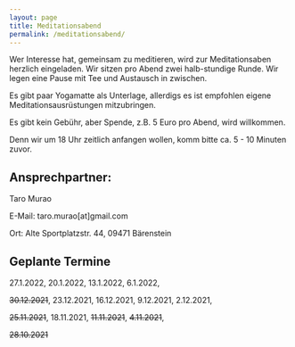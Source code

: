 ```yaml
---
layout: page
title: Meditationsabend
permalink: /meditationsabend/
---
```


Wer Interesse hat, gemeinsam zu meditieren, wird zur Meditationsaben herzlich eingeladen. Wir sitzen pro Abend zwei halb-stundige Runde. Wir legen eine Pause mit Tee und Austausch in zwischen.

Es gibt paar Yogamatte als Unterlage, allerdigs es ist empfohlen eigene Meditationsausrüstungen mitzubringen.

Es gibt kein Gebühr, aber Spende, z.B. 5 Euro pro Abend, wird willkommen.

Denn wir um 18 Uhr zeitlich anfangen wollen, komm bitte ca. 5 - 10 Minuten zuvor.


## Ansprechpartner:

Taro Murao

E-Mail: taro.murao[at]gmail.com

Ort: Alte Sportplatzstr. 44, 09471 Bärenstein


## Geplante Termine

27.1.2022, 20.1.2022, 13.1.2022, 6.1.2022,

<del>30.12.2021</del>, 23.12.2021, 16.12.2021, 9.12.2021, 2.12.2021,

<del>25.11.2021</del>, 18.11.2021, <del>11.11.2021</del>, <del>4.11.2021</del>,

<del>28.10.2021</del>
